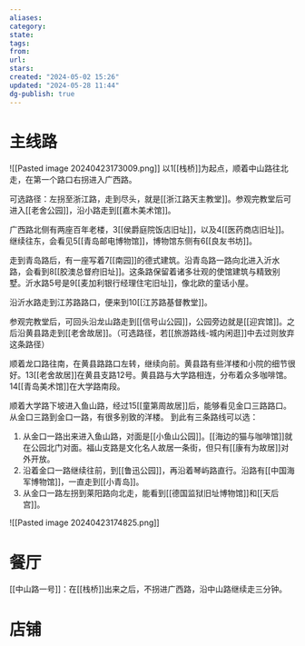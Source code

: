 ```yaml
---
aliases: 
category: 
state: 
tags: 
from: 
url: 
stars: 
created: "2024-05-02 15:26"
updated: "2024-05-28 11:44"
dg-publish: true
---
```

# 主线路
![[Pasted image 20240423173009.png]]
以1[[栈桥]]为起点，顺着中山路往北走，在第一个路口右拐进入广西路。

可选路径：左拐至浙江路，走到尽头，就是[[浙江路天主教堂]]。参观完教堂后可进入[[老舍公园]]，沿小路走到[[嘉木美术馆]]。

广西路北侧有两座百年老楼，3[[侯爵庭院饭店旧址]]，以及4[[医药商店旧址]]。继续往东，会看见5[[青岛邮电博物馆]]，博物馆东侧有6[[良友书坊]]。

走到青岛路后，有一座写着7[[南园]]的德式建筑。沿青岛路一路向北进入沂水路，会看到8[[胶澳总督府旧址]]。这条路保留着诸多壮观的使馆建筑与精致别墅。沂水路5号是9[[麦加利银行经理住宅旧址]]，像北欧的童话小屋。

沿沂水路走到江苏路路口，便来到10[[江苏路基督教堂]]。

参观完教堂后，可回头沿龙山路走到[[信号山公园]]，公园旁边就是[[迎宾馆]]。之后沿黄县路走到[[老舍故居]]。（可选路径，若[[旅游路线-城内闲逛]]中去过则放弃这条路径）

顺着龙口路往南，在黄县路路口左转，继续向前。黄县路有些洋楼和小院的细节很好。13[[老舍故居]]在黄县支路12号。黄县路与大学路相连，分布着众多咖啡馆。14[[青岛美术馆]]在大学路南段。

顺着大学路下坡进入鱼山路，经过15[[童第周故居]]后，能够看见金口三路路口。从金口三路到金口一路，有很多别致的洋楼。
到此有三条路线可以选：
1. 从金口一路出来进入鱼山路，对面是[[小鱼山公园]]。[[海边的猫与咖啡馆]]就在公园北门对面。福山支路是文化名人故居一条街，但只有[[康有为故居]]对外开放。
2. 沿着金口一路继续往前，到[[鲁迅公园]]，再沿着琴屿路直行。沿路有[[中国海军博物馆]]，一直走到[[小青岛]]。
3. 从金口一路左拐到莱阳路向北走，能看到[[德国监狱旧址博物馆]]和[[天后宫]]。


![[Pasted image 20240423174825.png]]


# 餐厅
[[中山路一号]]：在[[栈桥]]出来之后，不拐进广西路，沿中山路继续走三分钟。
# 店铺